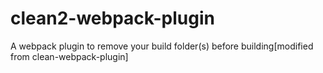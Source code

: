 # clean2-webpack-plugin
A webpack plugin to remove your build folder(s) before building[modified from clean-webpack-plugin]

